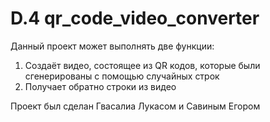 # D.4 qr_code_video_converter

Данный проект может выполнять две функции:
1) Создаёт видео, состоящее из QR кодов, которые были сгенерированы с помощью случайных строк
2) Получает обратно строки из видео

Проект был сделан Гвасалиа Лукасом и Савиным Егором
